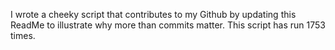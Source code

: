 I wrote a cheeky script that contributes to my Github by updating this ReadMe to illustrate why more than commits matter. This script has run 1753 times.